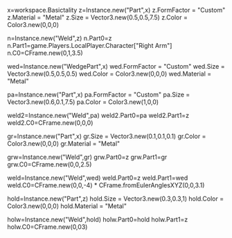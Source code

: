 x=workspace.Basictality
z=Instance.new("Part",x)
z.FormFactor = "Custom"
z.Material = "Metal"
z.Size = Vector3.new(0.5,0.5,7.5)
z.Color = Color3.new(0,0,0)

n=Instance.new("Weld",z)
n.Part0=z
n.Part1=game.Players.LocalPlayer.Character["Right Arm"]
n.C0=CFrame.new(0,1,3.5)

wed=Instance.new("WedgePart",x)
wed.FormFactor = "Custom"
wed.Size = Vector3.new(0.5,0.5,0.5)
wed.Color = Color3.new(0,0,0)
wed.Material = "Metal"

pa=Instance.new("Part",x)
pa.FormFactor = "Custom"
pa.Size = Vector3.new(0.6,0.1,7.5)
pa.Color = Color3.new(1,0,0)

weld2=Instance.new("Weld",pa)
weld2.Part0=pa
weld2.Part1=z
weld2.C0=CFrame.new(0,0,0)

gr=Instance.new("Part",x)
gr.Size = Vector3.new(0.1,0.1,0.1)
gr.Color = Color3.new(0,0,0)
gr.Material = "Metal"


grw=Instance.new("Weld",gr)
grw.Part0=z
grw.Part1=gr
grw.C0=CFrame.new(0,0,2.5)

weld=Instance.new("Weld",wed)
weld.Part0=z
weld.Part1=wed
weld.C0=CFrame.new(0,0,-4) * CFrame.fromEulerAnglesXYZ(0,0,3.1)

hold=Instance.new("Part",z)
hold.Size = Vector3.new(0.3,0.3,1)
hold.Color = Color3.new(0,0,0)
hold.Material = "Metal"

holw=Instance.new("Weld",hold)
holw.Part0=hold
holw.Part1=z
holw.C0=CFrame.new(0,03)
